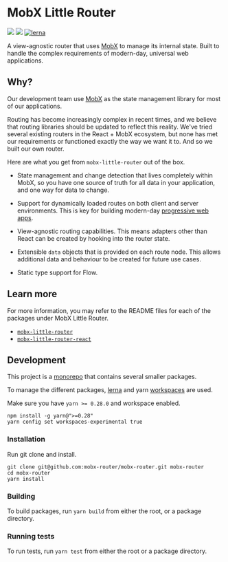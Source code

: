 # MobX Little Router

[![](https://codecov.io/gh/mobx-little-router/mobx-little-router/branch/master/graph/badge.svg)](https://codecov.io/gh/mobx-little-router/mobx-little-router)
[![](https://api.travis-ci.org/mobx-little-router/mobx-little-router.svg?branch=master)](https://travis-ci.org/mobx-little-router/mobx-little-router)
[![lerna](https://img.shields.io/badge/maintained%20with-lerna-cc00ff.svg)](https://lernajs.io/)

A view-agnostic router that uses [MobX](https://mobx.js.org/) to manage its internal state. Built
to handle the complex requirements of modern-day, universal web applications.

## Why?

Our development team use [MobX](https://mobx.js.org) as the state management library for most of our
applications.

Routing has become increasingly complex in recent times, and we believe that routing libraries should
be updated to reflect this reality. We've tried several existing routers in the React + MobX ecosystem, but
none has met our requirements or functioned exactly the way we want it to. And so we built our own router.

Here are what you get from `mobx-little-router` out of the box.

- State management and change detection that lives completely within MobX, so you have one source of
  truth for all data in your application, and one way for data to change.

- Support for dynamically loaded routes on both client and server environments. This is key for
  building modern-day [progressive web apps](https://developers.google.com/web/progressive-web-apps/).

- View-agnostic routing capabilities. This means adapters other than React can be created by hooking
  into the router state.

- Extensible `data` objects that is provided on each route node. This allows additional data and
  behaviour to be created for future use cases.

- Static type support for Flow.

## Learn more

For more information, you may refer to the README files for each of the packages under MobX Little Router.

- [`mobx-little-router`](./packages/mobx-little-router)
- [`mobx-little-router-react`](./packages/mobx-little-router-react)

## Development

This project is a [monorepo](http://www.drmaciver.com/2016/10/why-you-should-use-a-single-repository-for-all-your-companys-projects/)
that contains several smaller packages.

To manage the different packages, [lerna](https://lernajs.io/)
and yarn [workspaces](https://yarnpkg.com/blog/2017/08/02/introducing-workspaces/) are used.

Make sure you have `yarn >= 0.28.0` and workspace enabled.

```
npm install -g yarn@">=0.28"
yarn config set workspaces-experimental true
```

### Installation

Run git clone and install.

```
git clone git@github.com:mobx-router/mobx-router.git mobx-router
cd mobx-router
yarn install
```

### Building

To build packages, run `yarn build` from either the root, or a package directory.

### Running tests

To run tests, run `yarn test` from either the root or a package directory.
